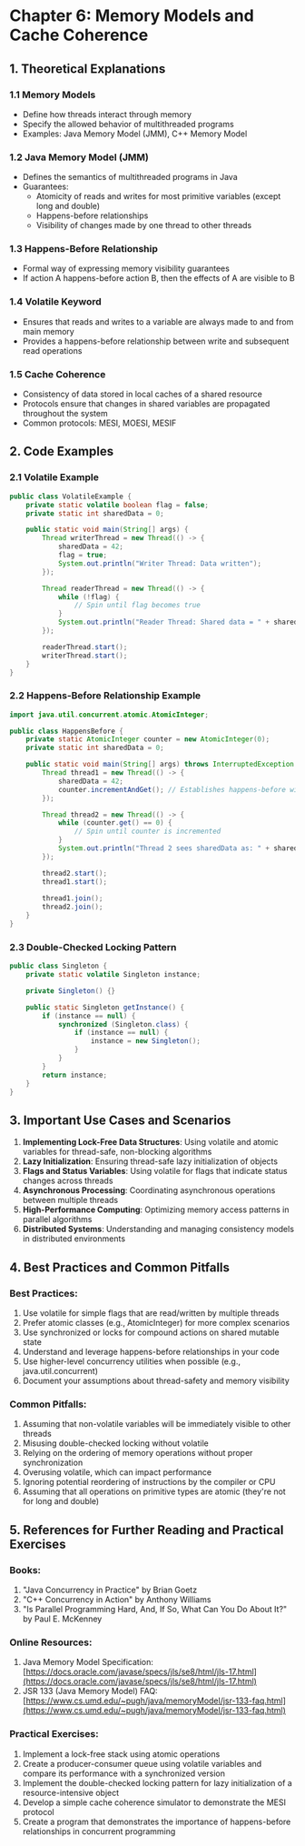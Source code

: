 # Chapter 6: Memory Models and Cache Coherence

## 1. Theoretical Explanations

### 1.1 Memory Models
- Define how threads interact through memory
- Specify the allowed behavior of multithreaded programs
- Examples: Java Memory Model (JMM), C++ Memory Model

### 1.2 Java Memory Model (JMM)
- Defines the semantics of multithreaded programs in Java
- Guarantees:
  - Atomicity of reads and writes for most primitive variables (except long and double)
  - Happens-before relationships
  - Visibility of changes made by one thread to other threads

### 1.3 Happens-Before Relationship
- Formal way of expressing memory visibility guarantees
- If action A happens-before action B, then the effects of A are visible to B

### 1.4 Volatile Keyword
- Ensures that reads and writes to a variable are always made to and from main memory
- Provides a happens-before relationship between write and subsequent read operations

### 1.5 Cache Coherence
- Consistency of data stored in local caches of a shared resource
- Protocols ensure that changes in shared variables are propagated throughout the system
- Common protocols: MESI, MOESI, MESIF

## 2. Code Examples

### 2.1 Volatile Example

```java
public class VolatileExample {
    private static volatile boolean flag = false;
    private static int sharedData = 0;

    public static void main(String[] args) {
        Thread writerThread = new Thread(() -> {
            sharedData = 42;
            flag = true;
            System.out.println("Writer Thread: Data written");
        });

        Thread readerThread = new Thread(() -> {
            while (!flag) {
                // Spin until flag becomes true
            }
            System.out.println("Reader Thread: Shared data = " + sharedData);
        });

        readerThread.start();
        writerThread.start();
    }
}
```

### 2.2 Happens-Before Relationship Example

```java
import java.util.concurrent.atomic.AtomicInteger;

public class HappensBefore {
    private static AtomicInteger counter = new AtomicInteger(0);
    private static int sharedData = 0;

    public static void main(String[] args) throws InterruptedException {
        Thread thread1 = new Thread(() -> {
            sharedData = 42;
            counter.incrementAndGet(); // Establishes happens-before with thread2's read
        });

        Thread thread2 = new Thread(() -> {
            while (counter.get() == 0) {
                // Spin until counter is incremented
            }
            System.out.println("Thread 2 sees sharedData as: " + sharedData);
        });

        thread2.start();
        thread1.start();
        
        thread1.join();
        thread2.join();
    }
}
```

### 2.3 Double-Checked Locking Pattern

```java
public class Singleton {
    private static volatile Singleton instance;

    private Singleton() {}

    public static Singleton getInstance() {
        if (instance == null) {
            synchronized (Singleton.class) {
                if (instance == null) {
                    instance = new Singleton();
                }
            }
        }
        return instance;
    }
}
```

## 3. Important Use Cases and Scenarios

1. **Implementing Lock-Free Data Structures**: Using volatile and atomic variables for thread-safe, non-blocking algorithms
2. **Lazy Initialization**: Ensuring thread-safe lazy initialization of objects
3. **Flags and Status Variables**: Using volatile for flags that indicate status changes across threads
4. **Asynchronous Processing**: Coordinating asynchronous operations between multiple threads
5. **High-Performance Computing**: Optimizing memory access patterns in parallel algorithms
6. **Distributed Systems**: Understanding and managing consistency models in distributed environments

## 4. Best Practices and Common Pitfalls

### Best Practices:
1. Use volatile for simple flags that are read/written by multiple threads
2. Prefer atomic classes (e.g., AtomicInteger) for more complex scenarios
3. Use synchronized or locks for compound actions on shared mutable state
4. Understand and leverage happens-before relationships in your code
5. Use higher-level concurrency utilities when possible (e.g., java.util.concurrent)
6. Document your assumptions about thread-safety and memory visibility

### Common Pitfalls:
1. Assuming that non-volatile variables will be immediately visible to other threads
2. Misusing double-checked locking without volatile
3. Relying on the ordering of memory operations without proper synchronization
4. Overusing volatile, which can impact performance
5. Ignoring potential reordering of instructions by the compiler or CPU
6. Assuming that all operations on primitive types are atomic (they're not for long and double)

## 5. References for Further Reading and Practical Exercises

### Books:
1. "Java Concurrency in Practice" by Brian Goetz
2. "C++ Concurrency in Action" by Anthony Williams
3. "Is Parallel Programming Hard, And, If So, What Can You Do About It?" by Paul E. McKenney

### Online Resources:
1. Java Memory Model Specification: [https://docs.oracle.com/javase/specs/jls/se8/html/jls-17.html](https://docs.oracle.com/javase/specs/jls/se8/html/jls-17.html)
2. JSR 133 (Java Memory Model) FAQ: [https://www.cs.umd.edu/~pugh/java/memoryModel/jsr-133-faq.html](https://www.cs.umd.edu/~pugh/java/memoryModel/jsr-133-faq.html)

### Practical Exercises:
1. Implement a lock-free stack using atomic operations
2. Create a producer-consumer queue using volatile variables and compare its performance with a synchronized version
3. Implement the double-checked locking pattern for lazy initialization of a resource-intensive object
4. Develop a simple cache coherence simulator to demonstrate the MESI protocol
5. Create a program that demonstrates the importance of happens-before relationships in concurrent programming
